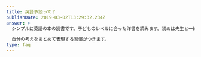 ```yaml
---
title: 英語多読って？
publishDate: 2019-03-02T13:29:32.234Z
answer: >
  シンプルに英語の本の読書です。子どものレベルに合った洋書を読みます。初めは先生と一緒に読みます。慣れてくるとCDの音源を聞きながら読みます。一度目は聞き読み、二度目は音読、３度目はもう一度読みたいと思った内容のときに読みます。読んだあとは感想を一言書きます。読んだ内容を一言でも書くことで

  自分の考えをまとめて表現する習慣がつきます。
type: faq
---
```

